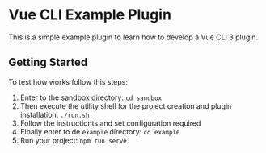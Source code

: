 # Vue CLI Example Plugin

This is a simple example plugin to learn how to develop a Vue CLI 3 plugin.

## Getting Started

To test how works follow this steps:
1. Enter to the sandbox directory: `cd sandbox`
2. Then execute the utility shell for the project creation and plugin installation: `./run.sh`
3. Follow the instructionts and set configuration required
4. Finally enter to de `example` directory: `cd example`
5. Run your project: `npm run serve`

